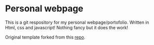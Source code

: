 # Personal webpage

This is a git respository for my personal webpage/portofolio. Written in Html, css and javascript! Nothing fancy but it does the work!

Original template forked from this [repo](https://github.com/codewithsadee/vcard-personal-portfolio/tree/master).
